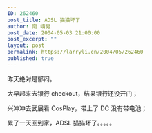 ```yaml
---
ID: 262460
post_title: ADSL 猫猫坏了
author: 南 靖男
post_date: 2004-05-03 21:00:00
post_excerpt: ""
layout: post
permalink: https://larryli.cn/2004/05/262460
published: true
---
```

昨天绝对是郁闷。

大早起来去银行 checkout，结果银行还没开门；

兴冲冲去武展看 CosPlay，带上了 DC 没有带电池；

累了一天回到家，ADSL 猫猫坏了。。。。。